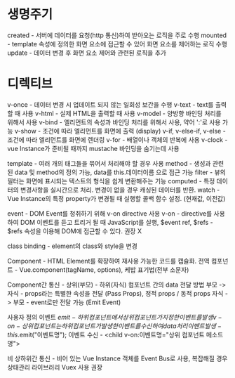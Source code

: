 # 생명주기

created - 서버에 데이터를 요청(http 통신)하여 받아오는 로직을 주로 수행
mounted - template 속성에 정의한 화면 요소에 접근할 수 있어 화면 요소를 제어하는 로직 수행
update - 데이터 변경 후 화면 요소 제어와 관련된 로직을 추가

# 디렉티브

v-once - 데이터 변경 시 업데이트 되지 않는 일회성 보간을 수행
v-text - text를 출력할 때 사용
v-html - 실제 HTML을 출력할 때 사용
v-model - 양방향 바인딩 처리를 위해서 사용
v-bind - 엘리먼트의 속성과 바인딩 처리를 위해서 사용, 약어 ':'로 사용 가능
v-show - 조건에 따라 엘리먼트를 화면에 출력 (display)
v-if, v-else-if, v-else - 조건에 따라 엘리먼트를 화면에 렌더링
v-for - 배열이나 객체의 반복에 사용
v-clock - vue Instance가 준비될 때까지 mustache 바인딩을 숨기는데 사용

template - 여러 개의 태그들을 묶어서 처리해야 할 경우 사용
method - 생성과 관련된 data 및 method의 정의 가능, data를 this.데이터이름 으로 접근 가능
filter - 뷰의 필터는 화면에 표시되는 텍스트의 형식을 쉽게 변환해주는 기능
computed - 특정 데이터의 변경사항을 실시간으로 처리. 변경이 없을 경우 캐싱된 데이터를 반환.
watch - Vue Instance의 특정 property가 변경될 때 실행할 콜백 함수 설정. (현재값, 이전값)

event - DOM Event를 청취하기 위해 v-on directive 사용
v-on - directive를 사용하여 DOM 이벤트를 듣고 트리거 될 때 JavaScript를 실행, $event
ref, $refs - $refs 속성을 이용해 DOM에 접근할 수 있다. 권장 X

class binding - element의 class와 style을 변경

Component - HTML Element를 확장하여 재사용 가능한 코드를 캡슐화.
전역 컴포넌트 - Vue.component(tagName, options), 케밥 표기법(전부 소문자)

Component간 통신 - 상위(부모) - 하위(자식) 컴포넌트 간의 data 전달 방법
부모 -> 자식 - props라는 특별한 속성을 전달 (Pass Props), 정적 props / 동적 props
자식 -> 부모 - event로만 전달 가능 (Emit Event)

사용자 정의 이벤트
$emit - 하위 컴포넌트에서 상위 컴포넌트가 지정한 이벤트를 발생
v-on - 상위 컴포넌트는 하위 컴포넌트가 발생한 이벤트를 수신하여 data 처리
이벤트 발생 - this.$emit("이벤트명");
이벤트 수신 - <child v-on:이벤트명="상위 컴포넌트 메소드명"></child>

비 상하위간 통신 - 비어 있는 Vue Instance 객체를 Event Bus로 사용, 복잡해질 경우 상태관리 라이브러리 Vuex 사용 권장
